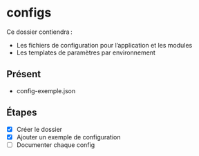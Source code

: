 # configs

Ce dossier contiendra :

- Les fichiers de configuration pour l’application et les modules
- Les templates de paramètres par environnement

## Présent
- config-exemple.json

## Étapes
- [x] Créer le dossier
- [x] Ajouter un exemple de configuration
- [ ] Documenter chaque config
